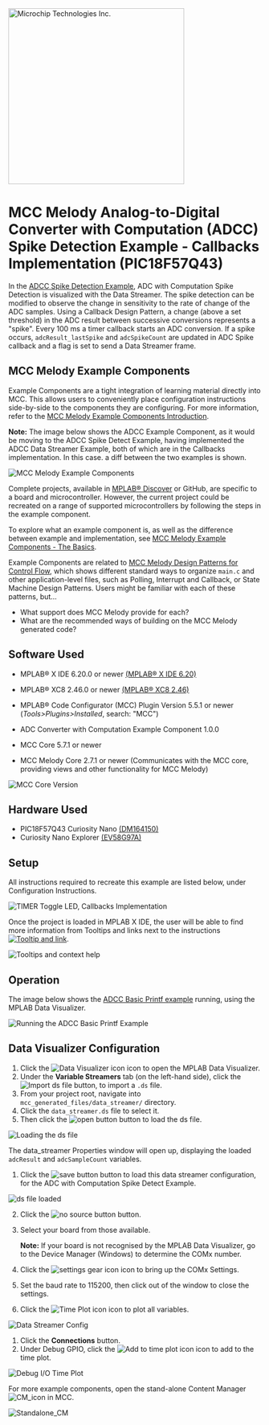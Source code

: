 <a target="_blank" href="https://www.microchip.com/" id="top-of-page">
   <picture>
      <source media="(prefers-color-scheme: light)" srcset="images/mchp_logo_light.png" width="350">
      <source media="(prefers-color-scheme: dark)" srcset="images/mchp_logo_dark.png" width="350">
      <img alt="Microchip Technologies Inc." src="https://www.microchip.com/content/experience-fragments/mchp/en_us/site/header/master/_jcr_content/root/responsivegrid/header/logo.coreimg.100.300.png/1605828081463/microchip.png">
   </picture>
</a>

# MCC Melody Analog-to-Digital Converter with Computation (ADCC) Spike Detection Example - Callbacks Implementation (PIC18F57Q43)

In the [ADCC Spike Detection Example](https://onlinedocs.microchip.com/v2/keyword-lookup?keyword=MCC.MELODY.EXAMPLES.RUNNING.ADCC.SPIKE&version=latest&redirect=true "Analog-to-Digital Converter with Computation (ADCC) Spike Detection Example"), ADC with Computation Spike Detection is visualized with the Data Streamer. The spike detection can be modified to observe the change in sensitivity to the rate of change of the ADC samples. Using a Callback Design Pattern, a change (above a set threshold) in the ADC result between successive conversions represents a \"spike\". Every 100 ms a timer callback starts an ADC conversion. If a spike occurs, `adcResult_lastSpike` and `adcSpikeCount` are updated in ADC Spike callback and a flag is set to send a Data Streamer frame.

## MCC Melody Example Components
Example Components are a tight integration of learning material directly into MCC. This allows users to conveniently place configuration instructions side-by-side to the components they are configuring. For more information, refer to the [MCC Melody Example Components Introduction](https://onlinedocs.microchip.com/v2/keyword-lookup?keyword=MCC.MELODY.EXAMPLES&version=latest&redirect=true). 

**Note:** The image below shows the ADCC Example Component, as it would be moving to the ADCC Spike Detect Example, having implemented the ADCC Data Streamer Example, both of which are in the Callbacks implementation. In this case. a diff between the two examples is shown. 

![MCC Melody Example Components](images/ADCCExample-SpikeDetect-Callbacks-fromADCC-DataStreamer-Callbacks.png)


Complete projects, available in [MPLAB® Discover](https://mplab-discover.microchip.com) or GitHub, are specific to a board and microcontroller. However, the current project could be recreated on a range of supported microcontrollers by following the steps in the example component.

To explore what an example component is, as well as the difference between example and implementation, see [MCC Melody Example Components - The Basics](https://onlinedocs.microchip.com/v2/keyword-lookup?keyword=MCC.MELODY.EXAMPLES.BASICS&version=latest&redirect=true).

Example Components are related to [MCC Melody Design Patterns for Control Flow](https://onlinedocs.microchip.com/g/GUID-7CE1AEE9-2487-4E7B-B26B-93A577BA154E), which shows different standard ways to organize `main.c` and other application-level files, such as Polling, Interrupt and Callback, or State Machine Design Patterns. Users might be familiar with each of these patterns, but...
- What support does MCC Melody provide for each?
- What are the recommended ways of building on the MCC Melody generated code? 

## Software Used
- MPLAB® X IDE 6.20.0 or newer [(MPLAB® X IDE 6.20)](https://www.microchip.com/en-us/development-tools-tools-and-software/mplab-x-ide)
- MPLAB® XC8 2.46.0 or newer [(MPLAB® XC8 2.46)](https://www.microchip.com/en-us/tools-resources/develop/mplab-xc-compilers/xc8)

- MPLAB® Code Configurator (MCC) Plugin Version 5.5.1 or newer (*Tools>Plugins>Installed*, search: "MCC")
- ADC Converter with Computation Example Component 1.0.0 
- MCC Core 5.7.1 or newer 
- MCC Melody Core 2.7.1 or newer (Communicates with the MCC core, providing views and other functionality for MCC Melody)

![MCC Core Version](images/MCC_Core_ContentLibrary_Versions.png)  


## Hardware Used
- PIC18F57Q43 Curiosity Nano [(DM164150)](https://www.microchip.com/en-us/development-tool/DM164150)
- Curiosity Nano Explorer [(EV58G97A)](https://www.microchip.com/en-us/development-tool/EV58G97A)


## Setup
All instructions required to recreate this example are listed below, under Configuration Instructions.   

![TIMER Toggle LED, Callbacks Implementation](images/ADCC_SpikeDetect_Callbacks-ConfigComplete.png)

Once the project is loaded in MPLAB X IDE, the user will be able to find more information from Tooltips and links next to the instructions 
[![Tooltip and link](images/Icon-info-circle-fill.png "Find the Tx pin from your schematic and set it in Pin Grid View.")](https://onlinedocs.microchip.com/v2/keyword-lookup?keyword=MCC.MELODY.CONFIGHELP.UART.CNANO&version=latest&redirect=true).


![Tooltips and context help](images/PinsConfiguration_SelectPinForUartTx.png)


## Operation
The image below shows the [ADCC Basic Printf example](https://onlinedocs.microchip.com/v2/keyword-lookup?keyword=MCC.MELODY.EXAMPLES.RUNNING.ADCC.PRINTF&version=latest&redirect=true
) running, using the MPLAB Data Visualizer.

![Running the ADCC Basic Printf Example](images/Running%20the%20ADCC%20Spike%20example.png)

## Data Visualizer Configuration

1) Click the ![Data Visualizer icon](images/Icon-MPLAB-DataVisualizer_1cm.png) icon to open the MPLAB Data Visualizer.
2) Under the **Variable Streamers** tab (on the left-hand side), click the ![Import ds file](images/button-import-ds-file.png "Import DS file.") button, to import a `.ds` file.
3) From your project root, navigate into `mcc_generated_files/data_streamer/` directory.
4) Click the `data_streamer.ds` file to select it. 
5) Then click the ![open button](images/button-open.png) button to load the ds file.

![Loading the ds file](images/RunningDataStreamerEx-Open_ds_file_12cm.png)

The data_streamer Properties window will open up, displaying the loaded `adcResult` and `adcSampleCount` variables. 

1) Click the ![save button](images/button-save.png) button to load this data streamer configuration, for the ADC with Computation Spike Detect Example. 

![ds file loaded](images/ds_file_loaded_spikeDetect.png)

2) Click the ![no source button](images/button-no-source.png) button.
3) Select your board from those available. 

   **Note:** If your board is not recognised by the MPLAB Data Visualizer, go to the Device Manager (Windows) to determine the COMx number.  

4) Click the ![settings gear icon](images/Icon-DataVisualizer-SettingsGear.png) icon to bring up the COMx Settings. 
5) Set the baud rate to 115200, then click out of the window to close the settings. 
6) Click the ![Time Plot icon](images/Icon-DataVisualizer_TimePlot.png) icon to plot all variables. 

![Data Streamer Config](images/DataStreamerConfig_25cm.png)

1) Click the **Connections** button.
2) Under Debug GPIO, click the ![Add to time plot icon](images/Icon-DataVisualizer_TimePlot.png "Display as raw data on time plot.") icon to add to the time plot.

![Debug I/O Time Plot](images/DebugIO_TimePlot_8cm.png)

For more example components, open the stand-alone Content Manager ![CM_icon](images/Icon-MPLAB-CM24.png) in MCC. 

![Standalone_CM](images/MCC_ContentManager_Examples_18cm.png) 

